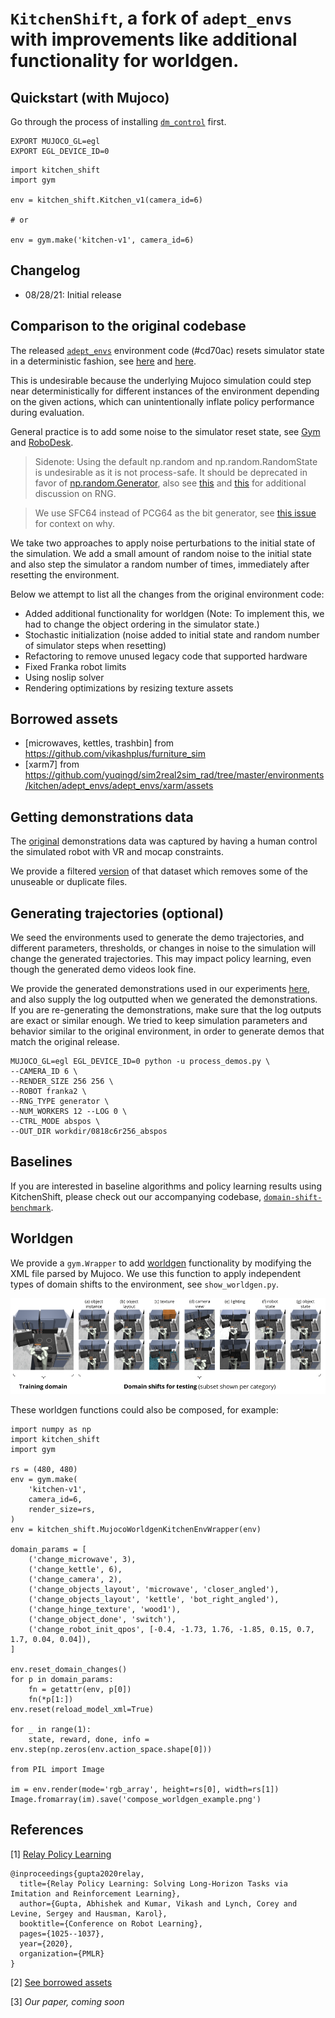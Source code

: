# `KitchenShift`, a fork of `adept_envs` with improvements like additional functionality for worldgen.

## Quickstart (with Mujoco)

Go through the process of installing [`dm_control`](https://github.com/deepmind/dm_control#requirements-and-installation) first.

```
EXPORT MUJOCO_GL=egl
EXPORT EGL_DEVICE_ID=0
```

```
import kitchen_shift
import gym

env = kitchen_shift.Kitchen_v1(camera_id=6)

# or

env = gym.make('kitchen-v1', camera_id=6)
```

## Changelog

- 08/28/21: Initial release

## Comparison to the original codebase

The released [`adept_envs`](https://github.com/google-research/relay-policy-learning/blob/master/adept_envs/adept_envs/franka/kitchen_multitask_v0.py) environment code (#cd70ac) resets simulator state in a deterministic fashion, see [here](https://github.com/google-research/relay-policy-learning/blob/cd70ac9334f584f86db281a1ffd3e5cbc3e5e293/adept_envs/adept_envs/franka/kitchen_multitask_v0.py#L135) and [here](https://github.com/google-research/relay-policy-learning/blob/cd70ac9334f584f86db281a1ffd3e5cbc3e5e293/adept_envs/adept_envs/franka/robot/franka_robot.py#L216).

This is undesirable because the underlying Mujoco simulation could step near deterministically for different instances of the environment depending on the given actions, which can unintentionally inflate policy performance during evaluation.

General practice is to add some noise to the simulator reset state, see [Gym](https://github.com/openai/gym/blob/4ede9280f9c477f1ca09929d10cdc1e1ba1129f1/gym/envs/mujoco/ant.py#L48) and [Robo](https://github.com/google-research/robodesk/blob/a8edde34f879242730c026dfe7c6e3beb4318023/robodesk/robodesk.py#L228)[Desk](https://github.com/google-research/robodesk/blob/a8edde34f879242730c026dfe7c6e3beb4318023/robodesk/robodesk.py#L199).

> Sidenote: Using the default np.random and np.random.RandomState is undesirable as it is not process-safe. It should be deprecated in favor of [np.random.Generator](https://numpy.org/doc/stable/reference/random/generator.html), also see [this](https://old.reddit.com/r/MachineLearning/comments/mocpgj/p_using_pytorch_numpy_a_bug_that_plagues/) and [this](https://www.pcg-random.org/rng-basics.html) for additional discussion on RNG.

> We use SFC64 instead of PCG64 as the bit generator, see [this issue](https://github.com/numpy/numpy/issues/16313) for context on why.

We take two approaches to apply noise perturbations to the initial state of the simulation. We add a small amount of random noise to the initial state and also step the simulator a random number of times, immediately after resetting the environment.

Below we attempt to list all the changes from the original environment code:
- Added additional functionality for worldgen (Note: To implement this, we had to change the object ordering in the simulator state.)
- Stochastic initialization (noise added to initial state and random number of simulator steps when resetting)
- Refactoring to remove unused legacy code that supported hardware
- Fixed Franka robot limits
- Using noslip solver
- Rendering optimizations by resizing texture assets

## Borrowed assets
- [microwaves, kettles, trashbin] from https://github.com/vikashplus/furniture_sim
- [xarm7] from https://github.com/yuqingd/sim2real2sim_rad/tree/master/environments/kitchen/adept_envs/adept_envs/xarm/assets

## Getting demonstrations data

The [original](https://github.com/google-research/relay-policy-learning/blob/cd70ac9334f584f86db281a1ffd3e5cbc3e5e293/kitchen_demos_multitask.zip) demonstrations data was captured by having a human control the simulated robot with VR and mocap constraints.

We provide a filtered [version]() of that dataset which removes some of the unuseable or duplicate files.

## Generating trajectories (optional)

We seed the environments used to generate the demo trajectories, and different parameters, thresholds, or changes in noise to the simulation will change the generated trajectories. This may impact policy learning, even though the generated demo videos look fine.

We provide the generated demonstrations used in our experiments [here](), and also supply the log outputted when we generated the demonstrations. If you are re-generating the demonstrations, make sure that the log outputs are exact or similar enough. We tried to keep simulation parameters and behavior similar to the original environment, in order to generate demos that match the original release.

```
MUJOCO_GL=egl EGL_DEVICE_ID=0 python -u process_demos.py \
--CAMERA_ID 6 \
--RENDER_SIZE 256 256 \
--ROBOT franka2 \
--RNG_TYPE generator \
--NUM_WORKERS 12 --LOG 0 \
--CTRL_MODE abspos \
--OUT_DIR workdir/0818c6r256_abspos
```

## Baselines

If you are interested in baseline algorithms and policy learning results using KitchenShift, please check out our accompanying codebase, [`domain-shift-benchmark`](https://github.com/etaoxing/domain-shift-benchmark).

## Worldgen

We provide a `gym.Wrapper` to add [worldgen](https://github.com/openai/mujoco-worldgen) functionality by modifying the XML file parsed by Mujoco. We use this function to apply independent types of domain shifts to the environment, see `show_worldgen.py`. 

![](assets/figure_domain_shift_viz.png)

These worldgen functions could also be composed, for example:

```
import numpy as np
import kitchen_shift
import gym

rs = (480, 480)
env = gym.make(
    'kitchen-v1',
    camera_id=6,
    render_size=rs,
)
env = kitchen_shift.MujocoWorldgenKitchenEnvWrapper(env)

domain_params = [
    ('change_microwave', 3),
    ('change_kettle', 6),
    ('change_camera', 2),
    ('change_objects_layout', 'microwave', 'closer_angled'),
    ('change_objects_layout', 'kettle', 'bot_right_angled'),
    ('change_hinge_texture', 'wood1'),
    ('change_object_done', 'switch'),
    ('change_robot_init_qpos', [-0.4, -1.73, 1.76, -1.85, 0.15, 0.7, 1.7, 0.04, 0.04]),
]

env.reset_domain_changes()
for p in domain_params:
    fn = getattr(env, p[0])
    fn(*p[1:])
env.reset(reload_model_xml=True)

for _ in range(1):
    state, reward, done, info = env.step(np.zeros(env.action_space.shape[0]))

from PIL import Image

im = env.render(mode='rgb_array', height=rs[0], width=rs[1])
Image.fromarray(im).save('compose_worldgen_example.png')
```


## References

[1] [Relay Policy Learning](https://github.com/google-research/relay-policy-learning)

```
@inproceedings{gupta2020relay,
  title={Relay Policy Learning: Solving Long-Horizon Tasks via Imitation and Reinforcement Learning},
  author={Gupta, Abhishek and Kumar, Vikash and Lynch, Corey and Levine, Sergey and Hausman, Karol},
  booktitle={Conference on Robot Learning},
  pages={1025--1037},
  year={2020},
  organization={PMLR}
}
```

[2] [See borrowed assets](#borrowed-assets)

[3] *Our paper, coming soon*

